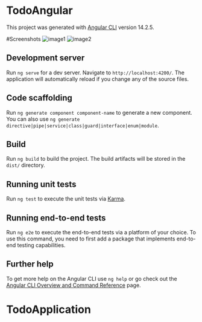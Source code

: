 # TodoAngular

This project was generated with [Angular CLI](https://github.com/angular/angular-cli) version 14.2.5.


#Screenshots
![image1](https://user-images.githubusercontent.com/17925504/209992703-66dd5ce9-9e40-4a65-a3e2-c48c5e670218.png)
![image2](https://user-images.githubusercontent.com/17925504/209992711-5dcad84b-12ed-4215-b7eb-195f7084dad5.png)

## Development server

Run `ng serve` for a dev server. Navigate to `http://localhost:4200/`. The application will automatically reload if you change any of the source files.

## Code scaffolding

Run `ng generate component component-name` to generate a new component. You can also use `ng generate directive|pipe|service|class|guard|interface|enum|module`.

## Build

Run `ng build` to build the project. The build artifacts will be stored in the `dist/` directory.

## Running unit tests

Run `ng test` to execute the unit tests via [Karma](https://karma-runner.github.io).

## Running end-to-end tests

Run `ng e2e` to execute the end-to-end tests via a platform of your choice. To use this command, you need to first add a package that implements end-to-end testing capabilities.

## Further help

To get more help on the Angular CLI use `ng help` or go check out the [Angular CLI Overview and Command Reference](https://angular.io/cli) page.
# TodoApplication
